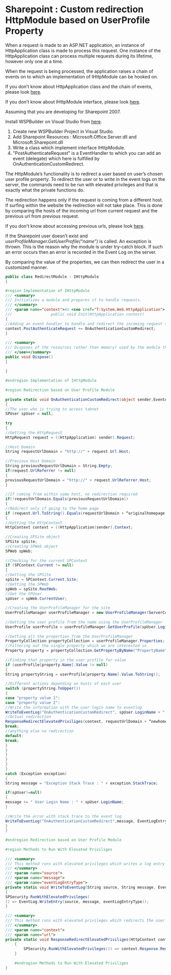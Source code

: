 # Sharepoint : Custom redirection HttpModule based on UserProfile Property

When a request is made to an ASP.NET application, an instance of HttpApplication class is made to process this request. One instance of the HttpApplication class can process multiple requests during its lifetime, however only one at a time.

When the request is being processed, the application raises a chain of events on to which an implementation of IHttpModule can be hooked on.

If you don’t know about HttpApplication class and the chain of events, please look [here](http://msdn.microsoft.com/en-us/library/system.web.httpapplication.aspx).

If you don’t know about IHttpModule interface, please look [here](http://msdn.microsoft.com/en-us/library/system.web.ihttpmodule.aspx).

Assuming that you are developing for Sharepoint 2007.

Install WSPBuilder on Visual Studio from [here](http://wspbuilder.codeplex.com/).

1. Create new WSPBuilder Project in Visual Studio.
2. Add Sharepoint Resources : Microsoft.Office.Server.dll and Microsoft.Sharepoint.dll
3. Write a class which implement interface IHttpModule. 
4. "PostAuthenticateRequest" is a EventHandler to which you can add an event (delegate) which here is fulfilled by OnAuthenticationCustomRedirect.

The HttpModule’s functionality is to redirect a user based on user’s chosen user profile property. To redirect the user or to write in the event logs on the server, the commands need to be run with elevated privileges and that is exactly what the private functions do.

The redirection happens only if the request is coming from a different host. If surfing within the website the redirection will not take place. This is done by comparing the hosts of the incoming url from current request and the previous url from previous request.

If you don't know about accessing previous urls, please look [here](http://msdn.microsoft.com/en-us/library/system.web.httprequest.urlreferrer.aspx).

If the Sharepoint user doesn’t exist and <i>userProfileManager.GetUserProfile(“name”)</i> is called. An exception is thrown. This is the reason why the module is under try-catch block. If such an error occurs then an error is recorded in the Event Log on the server.

By comparing the value of the properties, we can then redirect the user in a customized manner.

```cs
public class RedirectModule : IHttpModule
{

#region Implementation of IHttpModule
/// <summary>
/// Initializes a module and prepares it to handle requests.
/// </summary>
/// <param name="context">An <see cref="T:System.Web.HttpApplication"> that provides access to the methods, properties, and events common to all application objects within an ASP.NET application 
///                 public void Init(HttpApplication context)
{
//Adding an event handler to handle and redirect the incoming request to corresponding address
context.PostAuthenticateRequest += OnAuthenticationCustomRedirect;
}
 
/// <summary>
/// Disposes of the resources (other than memory) used by the module that implements <see cref="T:System.Web.IHttpModule">.
/// </see></summary>
public void Dispose()
{
 
}
 
#endregion Implementation of IHttpModule
 
#region Redirection based on User Profile Module
 
private static void OnAuthenticationCustomRedirect(object sender,EventArgs eventArgs)
{
//The user who is trying to access tabnet
SPUser spUser = null;
 
try
{
//Getting the HttpRequest
HttpRequest request = ((HttpApplication) sender).Request;
 
//Host Domain
String requestUrlDomain = "http://" + request.Url.Host;
 
//Previous Host Domain
String previousRequestUrlDomain = String.Empty;
if(request.UrlReferrer != null)
{
previousRequestUrlDomain = "http://" + request.UrlReferrer.Host;
}
 
//If coming from within same host, no redirection required
if(!requestUrlDomain.Equals(previousRequestUrlDomain))
{
//Redirect only if going to the home page
if (request.Url.ToString().Equals(requestUrlDomain + “originalhomepage.aspx"))
{
//Getting the HttpContext
HttpContext context = ((HttpApplication)sender).Context;
 
//Creating SPSite object
SPSite spSite;
//Creating SPWeb object
SPWeb spWeb;
 
//Checking for the current SPContext
if (SPContext.Current != null)
{
//Getting the SPSite
spSite = SPContext.Current.Site;
//Getting the SPWeb
spWeb = spSite.RootWeb;
//Get the SPUser
spUser = spWeb.CurrentUser;
 
//Creating the UserProfileManager for the site
UserProfileManager userProfileManager = new UserProfileManager(ServerContext.GetContext(spSite));
 
//Getting the user profile from the name using the UserProfileManager
UserProfile userProfile = userProfileManager.GetUserProfile(spUser.LoginName);
 
//Getting all the properties from the UserProfileManager
PropertyCollection propertyCollection = userProfileManager.Properties;
//Filtering out the single property which we are interested in
Property property = propertyCollection.GetPropertyByName("PropertyName");
 
//Finding that property in the user profile for value
if (userProfile[property.Name].Value != null)
{
String propertyString = userProfile[property.Name].Value.ToString();
 
//Different actions depending on hosts of each user
switch (propertyString.ToUpper())
{
case "property value 1":
case "property value 2":
//Write the information with the user login name to eventlog
WriteToEventLog("OnAuthenticationCustomRedirect", spUser.LoginName + " has been redirected”,EventLogEntryType.Information);
//Actual redirection
ResponseRedirectElevatedPriviliges(context, requestUrlDomain + “newhomepage.aspx");
break;
//anything else no redirection
default:
break;
}
}
}
}
}
}
catch (Exception exception)
{
String message = "Exception Stack Trace : " + exception.StackTrace;
 
if(spUser!=null)
{
message += " User Login Name : " + spUser.LoginName;
}
 
//Write the error with stack trace to the event log
WriteToEventLog("OnAuthenticationCustomRedirect",message, EventLogEntryType.Error);
}
}
 
#endregion Redirection based on User Profile Module
 
#region Methods to Run With Elevated Priviliges
 
/// <summary>
/// This method runs with elevated privileges which writes a log entry to eventlog
/// </summary>
/// <param name="source">
/// <param name="message">
/// <param name="eventLogEntryType">
private static void WriteToEventLog(String source, String message, EventLogEntryType eventLogEntryType)
{
SPSecurity.RunWithElevatedPrivileges(
() => EventLog.WriteEntry(source, message, eventLogEntryType));
}
 
/// <summary>
/// This method runs with elevated privileges which redirects the user to the new URL via the response.
/// </summary>
/// <param name="context">
/// <param name="url">    
private static void ResponseRedirectElevatedPriviliges(HttpContext context,String url)
    {
        SPSecurity.RunWithElevatedPrivileges(() => context.Response.Redirect(url, false));
    }
 
    #endregion Methods to Run With Elevated Priviliges
}
```